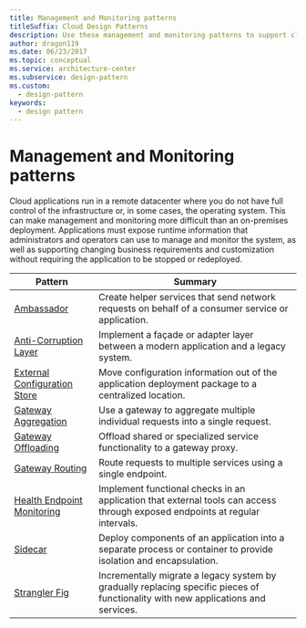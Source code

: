 ```yaml
---
title: Management and Monitoring patterns
titleSuffix: Cloud Design Patterns
description: Use these management and monitoring patterns to support cloud applications, which offer special challenges because the applications run in a remote datacenter.
author: dragon119
ms.date: 06/23/2017
ms.topic: conceptual
ms.service: architecture-center
ms.subservice: design-pattern
ms.custom:
  - design-pattern
keywords:
  - design pattern
---
```


# Management and Monitoring patterns

Cloud applications run in a remote datacenter where you do not have full control of the infrastructure or, in some cases, the operating system. This can make management and monitoring more difficult than an on-premises deployment. Applications must expose runtime information that administrators and operators can use to manage and monitor the system, as well as supporting changing business requirements and customization without requiring the application to be stopped or redeployed.

|                              Pattern                               |                                                              Summary                                                              |
|--------------------------------------------------------------------|-----------------------------------------------------------------------------------------------------------------------------------|
|                   [Ambassador](../ambassador.md)                   |                 Create helper services that send network requests on behalf of a consumer service or application.                 |
|        [Anti-Corruption Layer](../anti-corruption-layer.md)        |                       Implement a façade or adapter layer between a modern application and a legacy system.                       |
| [External Configuration Store](../external-configuration-store.md) |                Move configuration information out of the application deployment package to a centralized location.                |
|          [Gateway Aggregation](../gateway-aggregation.md)          |                          Use a gateway to aggregate multiple individual requests into a single request.                           |
|           [Gateway Offloading](../gateway-offloading.md)           |                              Offload shared or specialized service functionality to a gateway proxy.                              |
|              [Gateway Routing](../gateway-routing.md)              |                                   Route requests to multiple services using a single endpoint.                                    |
|   [Health Endpoint Monitoring](../health-endpoint-monitoring.md)   |   Implement functional checks in an application that external tools can access through exposed endpoints at regular intervals.    |
|                      [Sidecar](../sidecar.yml)                      |         Deploy components of an application into a separate process or container to provide isolation and encapsulation.          |
|                    [Strangler Fig](../strangler-fig.yml)                    | Incrementally migrate a legacy system by gradually replacing specific pieces of functionality with new applications and services. |
